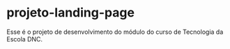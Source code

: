 # projeto-landing-page
Esse é o projeto de desenvolvimento do módulo do curso de Tecnologia da Escola DNC.
